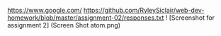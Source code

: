 https://www.google.com/
https://github.com/RyleySiclair/web-dev-homework/blob/master/assignment-02/responses.txt
! [Screenshot for assignment 2] (Screen Shot atom.png) 
